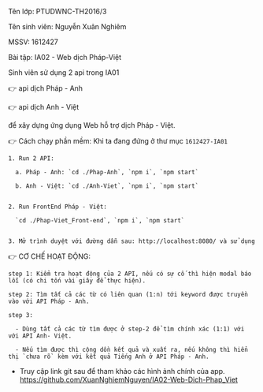Tên lớp: PTUDWNC-TH2016/3

Tên sinh viên: Nguyễn Xuân Nghiêm

MSSV: 1612427

Bài tập: IA02 - Web dịch Pháp-Việt

  Sinh viên sử dụng 2 api trong IA01
  
  👉 api dịch Pháp - Anh
  
  👉 api dịch Anh - Việt

  để xây dựng ứng dụng Web hỗ trợ dịch Pháp - Việt.

  👉 Cách chạy phần mềm:
  Khi ta đang đứng ở thư mục `1612427-IA01`
  
  
    1. Run 2 API:
    
      a. Pháp - Anh: `cd ./Phap-Anh`, `npm i`, `npm start`
      
      b. Anh - Việt: `cd ./Anh-Viet`, `npm i`, `npm start`
      
      
    2. Run FrontEnd Pháp - Việt:
    
      `cd ./Phap-Viet_Front-end`, `npm i`, `npm start`
      
      
    3. Mở trình duyệt với đường dẫn sau: http://localhost:8080/ và sử dụng
    

  👉 CƠ CHẾ HOẠT ĐỘNG:
  
  
    step 1: Kiểm tra hoạt động của 2 API, nếu có sự cố thì hiện modal báo lỗi (có chi tốn vài giây để thực hiện).
    
    step 2: Tìm tất cả các từ có liên quan (1:n) tới keyword được truyền vào với API Pháp - Anh.
    
    step 3: 
    
      - Dùng tất cả các từ tìm được ở step-2 để tìm chính xác (1:1) với với API Anh- Việt.
      
      - Nếu tìm được thì cộng dồn kết quả và xuất ra, nếu không thì hiển thị `chưa rõ` kèm với kết quả Tiếng Anh ở API Pháp - Anh.


* Truy cập link git sau để tham khảo các hình ảnh chính của app.
  https://github.com/XuanNghiemNguyen/IA02-Web-Dich-Phap_Viet